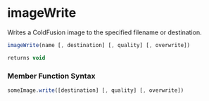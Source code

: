 # imageWrite

 Writes a ColdFusion image to the specified filename or destination.

```javascript
imageWrite(name [, destination] [, quality] [, overwrite])
```

```javascript
returns void
```
### Member Function Syntax

```javascript
someImage.write([destination] [, quality] [, overwrite])
```
